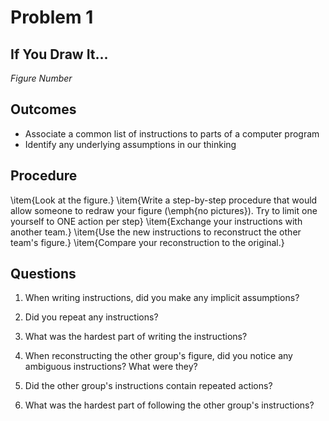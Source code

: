 # Problem 1
## If You Draw It...

_Figure Number_


## Outcomes

* Associate a common list of instructions to parts of a computer program
* Identify any underlying assumptions in our thinking


## Procedure

\item{Look at the figure.}
\item{Write a step-by-step procedure that would allow someone to redraw your figure (\emph{no pictures}). Try to limit one yourself to ONE action per step}
\item{Exchange your instructions with another team.}
\item{Use the new instructions to reconstruct the other team's figure.}
\item{Compare your reconstruction to the original.}


## Questions

1. When writing instructions, did you make any implicit assumptions?
1. Did you repeat any instructions?
1. What was the hardest part of writing the instructions?

1. When reconstructing the other group's figure, did you notice any ambiguous instructions? What were they?
1. Did the other group's instructions contain repeated actions?
1. What was the hardest part of following the other group's instructions?
